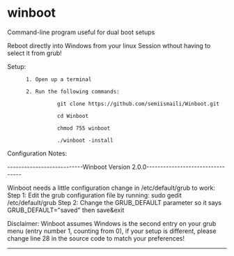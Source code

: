 # winboot
Command-line program useful for dual boot setups

Reboot directly into Windows from your linux Session wthout having to select it from grub!

Setup:

          1. Open up a terminal 
          
          2. Run the following commands:
                    
                    git clone https://github.com/semiismaili/Winboot.git
                    
                    cd Winboot
                    
                    chmod 755 winboot
                    
                    ./winboot -install
                    

Configuration Notes:

---------------------------Winboot Version 2.0.0---------------------------------

Winboot needs a little configuration change in /etc/default/grub to work:
   Step 1: Edit the grub configuration file by running: sudo gedit /etc/default/grub
   Step 2: Change the GRUB_DEFAULT parameter so it says GRUB_DEFAULT=\"saved\" then save&exit

Disclaimer: 
Winboot assumes Windows is the second entry on your grub menu (entry number 1, counting from 0), 
if your setup is different, please change line 28 in the source code to match your preferences! 

-----------------------------------------------------------------------------------
